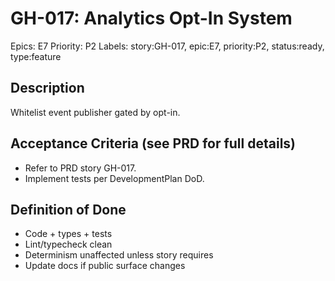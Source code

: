 # GH-017: Analytics Opt-In System

Epics: E7
Priority: P2
Labels: story:GH-017, epic:E7, priority:P2, status:ready, type:feature

## Description
Whitelist event publisher gated by opt-in.

## Acceptance Criteria (see PRD for full details)
- Refer to PRD story GH-017.
- Implement tests per DevelopmentPlan DoD.

## Definition of Done
- Code + types + tests
- Lint/typecheck clean
- Determinism unaffected unless story requires
- Update docs if public surface changes
